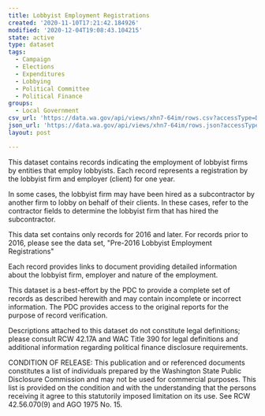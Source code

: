 ```yaml
---
title: Lobbyist Employment Registrations
created: '2020-11-10T17:21:42.184926'
modified: '2020-12-04T19:08:43.104215'
state: active
type: dataset
tags:
  - Campaign
  - Elections
  - Expenditures
  - Lobbying
  - Political Committee
  - Political Finance
groups:
  - Local Government
csv_url: 'https://data.wa.gov/api/views/xhn7-64im/rows.csv?accessType=DOWNLOAD'
json_url: 'https://data.wa.gov/api/views/xhn7-64im/rows.json?accessType=DOWNLOAD'
layout: post

---
```

This dataset contains records indicating the employment of lobbyist firms by entities that employ lobbyists. Each record represents a registration by the lobbyist firm and employer (client) for one year. 

In some cases, the lobbyist firm may have been hired as a subcontractor by another firm to lobby on behalf of their clients. In these cases, refer to the contractor fields to determine the lobbyist firm that has hired the subcontractor.

This data set contains only records for 2016 and later. For records prior to 2016, please see the data set, "Pre-2016 Lobbyist Employment Registrations"

Each record provides links to document providing detailed information about the lobbyist firm, employer and nature of the employment.

This dataset is a best-effort by the PDC to provide a complete set of records as described herewith and may contain incomplete or incorrect information. The PDC provides access to the original reports for the purpose of record verification.

Descriptions attached to this dataset do not constitute legal definitions; please consult RCW 42.17A and WAC Title 390 for legal definitions and additional information regarding political finance disclosure requirements.

CONDITION OF RELEASE: This publication and or referenced documents constitutes a list of individuals prepared by the Washington State Public Disclosure Commission and may not be used for commercial purposes. This list is provided on the condition and with the understanding that the persons receiving it agree to this statutorily imposed limitation on its use. See RCW 42.56.070(9) and AGO 1975 No. 15.
